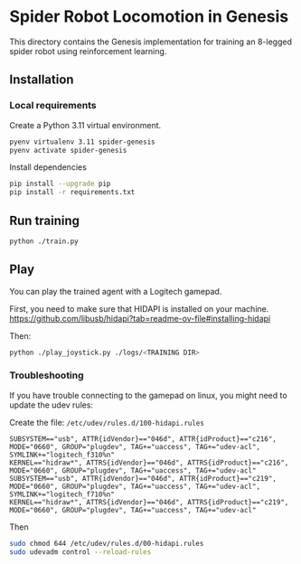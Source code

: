 # Spider Robot Locomotion in Genesis

This directory contains the Genesis implementation for training an 8-legged spider robot using reinforcement learning.

## Installation

### Local requirements

Create a Python 3.11 virtual environment.

```bash
pyenv virtualenv 3.11 spider-genesis
pyenv activate spider-genesis
```

Install dependencies

```bash
pip install --upgrade pip
pip install -r requirements.txt
```

## Run training

```bash
python ./train.py
```

## Play 

You can play the trained agent with a Logitech gamepad.

First, you need to make sure that HIDAPI is installed on your machine.
https://github.com/libusb/hidapi?tab=readme-ov-file#installing-hidapi

Then:

```bash
python ./play_joystick.py ./logs/<TRAINING DIR>
```

### Troubleshooting

If you have trouble connecting to the gamepad on linux, you might need to update the udev rules:

Create the file: `/etc/udev/rules.d/100-hidapi.rules`

```
SUBSYSTEM=="usb", ATTR{idVendor}=="046d", ATTR{idProduct}=="c216", MODE="0660", GROUP="plugdev", TAG+="uaccess", TAG+="udev-acl", SYMLINK+="logitech_f310%n"
KERNEL=="hidraw*", ATTRS{idVendor}=="046d", ATTRS{idProduct}=="c216", MODE="0660", GROUP="plugdev", TAG+="uaccess", TAG+="udev-acl"
SUBSYSTEM=="usb", ATTR{idVendor}=="046d", ATTR{idProduct}=="c219", MODE="0660", GROUP="plugdev", TAG+="uaccess", TAG+="udev-acl", SYMLINK+="logitech_f710%n"
KERNEL=="hidraw*", ATTRS{idVendor}=="046d", ATTRS{idProduct}=="c219", MODE="0660", GROUP="plugdev", TAG+="uaccess", TAG+="udev-acl"
```

Then

```bash
sudo chmod 644 /etc/udev/rules.d/00-hidapi.rules
sudo udevadm control --reload-rules
```